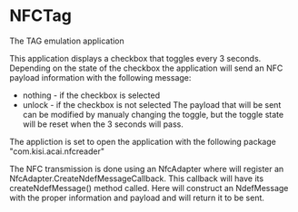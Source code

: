 # NFCTag
The TAG emulation application

This application displays a checkbox that toggles every 3 seconds.
Depending on the state of the checkbox the application will send an NFC payload information with the following message:
- nothing - if the checkbox is selected
- unlock  - if the checkbox is not selected
The payload that will be sent can be modified by manualy changing the toggle, but the toggle state will be reset when the 3 seconds will pass.

The appliction is set to open the application with the following package "com.kisi.acai.nfcreader"

The NFC transmission is done using an NfcAdapter where will register an NfcAdapter.CreateNdefMessageCallback.
This callback will have its createNdefMessage() method called. 
Here will construct an NdefMessage with the proper information and payload and will return it to be sent.
